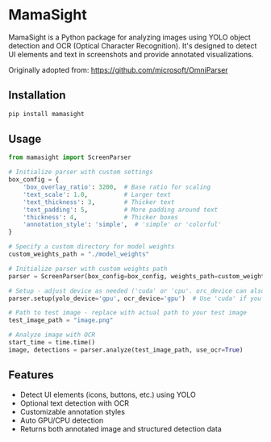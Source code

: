 # MamaSight

MamaSight is a Python package for analyzing images using YOLO object detection and OCR (Optical Character Recognition). It's designed to detect UI elements and text in screenshots and provide annotated visualizations.

Originally adopted from: https://github.com/microsoft/OmniParser

## Installation

```bash
pip install mamasight
```

## Usage

```python
from mamasight import ScreenParser

# Initialize parser with custom settings
box_config = {
    'box_overlay_ratio': 3200,  # Base ratio for scaling
    'text_scale': 1.0,          # Larger text
    'text_thickness': 3,        # Thicker text
    'text_padding': 5,          # More padding around text
    'thickness': 4,             # Thicker boxes
    'annotation_style': 'simple',  # 'simple' or 'colorful'
}

# Specify a custom directory for model weights
custom_weights_path = "./model_weights"

# Initialize parser with custom weights path
parser = ScreenParser(box_config=box_config, weights_path=custom_weights_path)

# Setup - adjust device as needed ('cuda' or 'cpu'. orc_device can also be None)
parser.setup(yolo_device='gpu', ocr_device='gpu')  # Use 'cuda' if you have a GPU

# Path to test image - replace with actual path to your test image
test_image_path = "image.png"

# Analyze image with OCR
start_time = time.time()
image, detections = parser.analyze(test_image_path, use_ocr=True)
```

## Features

- Detect UI elements (icons, buttons, etc.) using YOLO
- Optional text detection with OCR
- Customizable annotation styles
- Auto GPU/CPU detection
- Returns both annotated image and structured detection data
